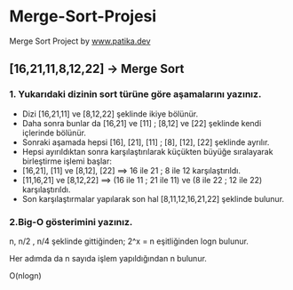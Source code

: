 # Merge-Sort-Projesi

Merge Sort Project by www.patika.dev 

## [16,21,11,8,12,22] -> Merge Sort

### 1. Yukarıdaki dizinin sort türüne göre aşamalarını yazınız.

* Dizi [16,21,11] ve [8,12,22] şeklinde ikiye bölünür.
* Daha sonra bunlar da [16,21] ve [11] ; [8,12] ve [22] şeklinde kendi içlerinde bölünür.
* Sonraki aşamada hepsi [16], [21], [11] ; [8], [12], [22] şeklinde ayrılır.
* Hepsi ayırıldıktan sonra karşılaştırılarak küçükten büyüğe sıralayarak birleştirme işlemi başlar:
* [16,21], [11] ve [8,12], [22] ==> 16 ile 21 ; 8 ile 12 karşılaştırıldı.
* [11,16,21] ve [8,12,22] ==> (16 ile 11 ; 21 ile 11) ve (8 ile 22 ; 12 ile 22) karşılaştırıldı.
* Son karşılaştırmalar yapılarak son hal [8,11,12,16,21,22] şeklinde bulunur.

### 2.Big-O gösterimini yazınız.

n, n/2 , n/4 şeklinde gittiğinden; 2^x = n eşitliğinden logn bulunur.

Her adımda da n sayıda işlem yapıldığından n bulunur.

O(nlogn)

        
        
   

